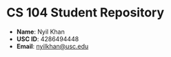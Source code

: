 # CS 104 Student Repository

- **Name**: Nyil Khan	
- **USC ID**: 4286494448
- **Email**: nyilkhan@usc.edu
